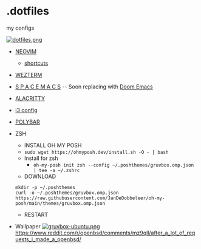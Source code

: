 # .dotfiles
my configs

[![dotfiles.png](https://i.postimg.cc/3RkXPn2Z/dotfiles.png)](https://postimg.cc/LYMgPkCq)

* [NEOVIM](init.lua)
  * [shortcuts](https://gist.github.com/IronCubeStudios/d08afe1446e74e9b88d7358089b8ff70)
* [WEZTERM](wezterm.lua)
* [S P A C E M A C S](https://gist.github.com/IronCubeStudios/6033797c15d7093fe6480cde8882859b) -- Soon replacing with [Doom Emacs](https://github.com/doomemacs/doomemacs)
* [ALACRITTY](alacritty.toml)
* [i3 config ](https://gist.github.com/IronCubeStudios/1fd7a1d46efd94201f1cc7576c7c6c3c)
 * [POLYBAR](https://github.com/emgyrz/polybar-gruvbox-theme)
* ZSH
  * INSTALL OH MY POSH
  * ```sudo wget https://ohmyposh.dev/install.sh -O - | bash```
  * Install for zsh
    * ```oh-my-posh init zsh --config ~/.poshthemes/gruvbox.omp.json | tee -a ~/.zshrc```
  * DOWNLOAD
  ```
  mkdir -p ~/.poshthemes
  curl -o ~/.poshthemes/gruvbox.omp.json https://raw.githubusercontent.com/JanDeDobbeleer/oh-my-posh/main/themes/gruvbox.omp.json
  ```
  * RESTART
 
 * Wallpaper
    [![gruvbox-ubuntu.png](https://i.postimg.cc/NFLMjzdK/gruvbox-ubuntu.png)](https://postimg.cc/q6V0mjVr)
    https://www.reddit.com/r/openbsd/comments/mz9qll/after_a_lot_of_requests_i_made_a_openbsd/
